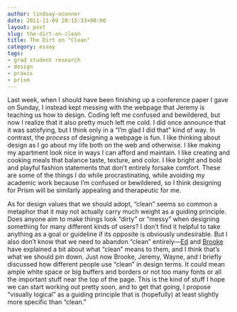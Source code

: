 ```yaml
---
author: lindsay-oconnor
date: 2011-11-09 20:15:33+00:00
layout: post
slug: the-dirt-on-clean
title: The Dirt on "Clean"
category: essay
tags:
- grad student research
- design
- praxis
- prism
---
```


Last week, when I should have been finishing up a conference paper I gave on Sunday, I instead kept messing with the webpage that Jeremy is teaching us how to design. Coding left me confused and bewildered, but now I realize that it also pretty much left me cold. I did once announce that it was satisfying, but I think only in a “I’m glad I did that” kind of way. In contrast, the _process_ of designing a webpage is fun. I like thinking about design as I go about my life both on the web and otherwise. I like making my apartment look nice in ways I can afford and maintain. I like creating and cooking meals that balance taste, texture, and color. I like bright and bold and playful fashion statements that don’t entirely forsake comfort. These are some of the things I do while procrastinating, while avoiding my academic work because I’m confused or bewildered, so I think designing for Prism will be similarly appealing and therapeutic for me.

As for design values that we should adopt, “clean” seems so common a metaphor that it may not actually carry much weight as a guiding principle. Does anyone aim to make things look “dirty” or “messy” when designing something for many different kinds of users? I don’t find it helpful to take anything as a goal or guideline if its opposite is obviously undesirable. But I also don’t know that we need to abandon “clean” entirely&mdash;[Ed](https://scholarslab.org/praxis-program/keeping-it-real%e2%80%a6-clean/) and [Brooke](https://scholarslab.org/praxis-program/designed-to-touch/) have explained a bit about what “clean” means to them, and I think that’s what we should pin down. Just now Brooke, Jeremy, Wayne, and I briefly discussed how different people use “clean” in design terms. It could mean ample white space or big buffers and borders or not too many fonts or all the important stuff near the top of the page. This is the kind of stuff I hope we can start working out pretty soon, and to get that going, I propose “visually logical” as a guiding principle that is (hopefully) at least slightly more specific than “clean.”
